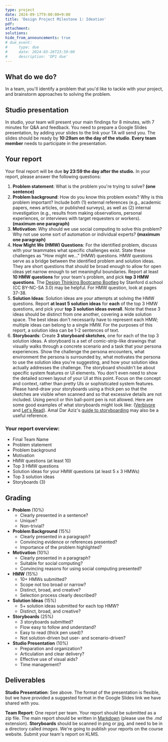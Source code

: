 ```yaml
---
type: project
date: 2024-09-17T9:00:00+9:00
title: 'Design Project Milestone 1: Ideation'
pdf:
attachment:
solutions:
hide_from_announcements: true
# due_event: 
#     type: due
#     date: 2024-03-26T23:59:00
#     description: 'DP1 due'
---
```

## What do we do?
In a team, you'll identify a problem that you'd like to tackle with your project, and brainstorm approaches to solving the problem.

## Studio presentation
In studio, your team will present your main findings for 8 minutes, with 7 minutes for Q&A and feedback. You need to prepare a Google Slides presentation, by adding your slides to the link your TA will send you. The slides should be ready by **10:29am on the day of the studio**. **Every team member** needs to participate in the presentation.

## Your report
Your final report will be due **by 23:59 the day after the studio.** In your report, please answer the following questions:
1. **Problem statement**: What is the problem you're trying to solve? **(one sentence)**
2. **Problem background**: How do you know this problem exists? Why is this problem important? Include both (1) external references (e.g., academic papers, news articles, or published surveys), as well as (2) internal investigation (e.g., results from making observations, personal experiences, or interviews with target requesters or workers). **(maximum one paragraph)**
3. **Motivation**: Why should we use social computing to solve this problem? Why not use some sort of automation or individual experts? **(maximum one paragraph)**
4. **How Might We (HMW) Questions**: For the identified problem, discuss with your teammates what specific challenges exist. State these challenges as "How might we..." (HMW) questions. HMW questions serve as a bridge between the identified problem and solution ideas. They are short questions that should be broad enough to allow for open ideas yet narrow enough to set meaningful boundaries. Report at least **10 HMW questions** for your team's problem, and pick **top 3 HMW questions**. The [Design Thinking Bootcamp Bootleg](https://static1.squarespace.com/static/57c6b79629687fde090a0fdd/t/5b19b2f2aa4a99e99b26b6bb/1528410876119/dschool_bootleg_deck_2018_final_sm+%282%29.pdf) by Stanford d.school (CC BY-NC-SA 3.0) may be helpful. For HMW question, look at pages 37-38.
5. **Solution Ideas**: Solution ideas are your attempts at solving the HMW questions. Report **at least 5 solution ideas** for **each** of the top 3 HMW questions, and pick your **top 3 solution ideas overall**. Note that these 3 ideas should be distinct from one another, covering a wide solution space. The best ideas don't necessarily have to represent each HMW; multiple ideas can belong to a single HMW. For the purposes of this report, a solution idea can be 1-2 sentences of text.
6. **Storyboards**: Create **3 storyboard sketches**, one for each of the top 3 solution ideas. A storyboard is a set of comic-strip-like drawings that visually walks through a concrete scenario and a task that your persona experiences. Show the challenge the persona encounters, what environment the persona is surrounded by, what motivates the persona to use the solution idea you're suggesting, and how your solution idea actually addresses the challenge. The storyboard shouldn't be about specific system features or UI elements. You don't even need to show the detailed screen layout of your UI at this point. Focus on the concept and context, rather than pretty UIs or sophisticated system features. Please hand-draw your storyboards using a thick pen so that the sketches are visible when scanned and so that excessive details are not included. Using pencil or thin ball-point pen is not allowed. Here are some good examples of what storyboards might look like: ([Verbivore](https://www.kixlab.org/courses/cs492-fall-2016/projects/verbivore/tasks-sketches-video/index.html) and [Let's Read](https://www.kixlab.org/courses/cs492-fall-2016/projects/letsread/tasks-sketches-video/index.html)). Amal Dar Aziz's [guide to storyboarding](https://hci.stanford.edu/courses/cs147/2009/assignments/storyboard_notes.pdf) may also be a useful reference.

### Your report overview:
- Final Team Name
- Problem statement
- Problem background
- Motivation
- HMW questions (at least 10)
- Top 3 HMW questions
- Solution ideas for your HMW questions (at least 5 x 3 HMWs)
- Top 3 solution ideas
- Storyboards (3)

## Grading

* **Problem** (10%)
  * Clearly presented in a sentence?
  * Unique?
  * Non-trivial?
* **Problem Background** (15%)
  * Clearly presented in a paragraph?
  * Convincing evidence or references presented?
  * Importance of the problem highlighted?
* **Motivation** (10%)
  * Clearly presented in a paragraph?
  * Suitable for social computing?
  * Convincing reasons for using social computing presented?
* **HMW** (15%)
  * 10+ HMWs submitted?
  * Scope not too broad or narrow?
  * Distinct, broad, and creative?
  * Selection process clearly described?
* **Solution Ideas** (15%)
  * 5+ solution ideas submitted for each top HMW?
  * Distinct, broad, and creative?
* **Storyboards** (25%)
  * 3 storyboards submitted?
  * Flow easy to follow and understand?
  * Easy to read (thick pen used)?
  * Not solution-driven but user- and scenario-driven?
* **Studio Presentation** (10%)
  * Preparation and organization?
  * Articulation and clear delivery?
  * Effective use of visual aids?
  * Time management?


## Deliverables
**Studio Presentation**: See above. The format of the presentation is flexible, but we have provided a suggested format in the Google Slides link we have shared with you.

**Team Report**: One report per team. Your report should be submitted as a zip file. The main report should be written in [Markdown](https://daringfireball.net/projects/markdown/) (please use the *.md* extension). **Storyboards** should be scanned in png or jpg, and need to be in a directory called *images*. We're going to publish your reports on the course website. Submit your team's report on KLMS.